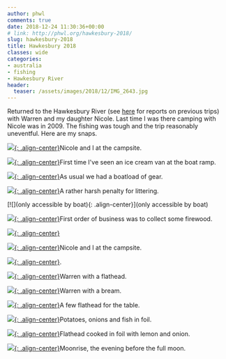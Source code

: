 ```yaml
---
author: phwl
comments: true
date: 2018-12-24 11:30:36+00:00
# link: http://phwl.org/hawkesbury-2018/
slug: hawkesbury-2018
title: Hawkesbury 2018
classes: wide
categories:
- australia
- fishing
- Hawkesbury River
header:
  teaser: /assets/images/2018/12/IMG_2643.jpg
---
```





Returned to the Hawkesbury River (see [here](http://phwl.org/?s=hawkesbury) for reports on previous trips) with Warren and my daughter Nicole. Last time I was there camping with Nicole was in 2009. The fishing was tough and the trip reasonably uneventful. Here are my snaps.





[![](/assets/images/2018/12/IMG_2643.jpg){: .align-center}](/assets/images/2018/12/IMG_2643.jpg)Nicole and I at the campsite.



<!-- more -->



[![](/assets/images/2018/12/IMG_2599.jpg){: .align-center}](/assets/images/2018/12/IMG_2599.jpg)First time I've seen an ice cream van at the boat ramp.



[![](/assets/images/2018/12/IMG_9974.jpg){: .align-center}](/assets/images/2018/12/IMG_9974.jpg)As usual we had a boatload of gear.



[![](/assets/images/2018/12/IMG_2645.jpg){: .align-center}](/assets/images/2018/12/IMG_2645.jpg)A rather harsh penalty for littering.





[![](only accessible by boat){: .align-center}](only accessible by boat)



[![](/assets/images/2018/12/IMG_9975.jpg){: .align-center}](/assets/images/2018/12/IMG_9975.jpg)First order of business was to collect some firewood.



[![](/assets/images/2018/12/IMG_9978.jpg){: .align-center}](/assets/images/2018/12/IMG_9978.jpg)



[![](/assets/images/2018/12/IMG_2643.jpg){: .align-center}](/assets/images/2018/12/IMG_2643.jpg)Nicole and I at the campsite.



[![](/assets/images/2018/12/IMG_9979.jpg){: .align-center}](/assets/images/2018/12/IMG_9979.jpg).



[![](/assets/images/2018/12/IMG_9985.jpg){: .align-center}](/assets/images/2018/12/IMG_9985.jpg)Warren with a flathead.



[![](/assets/images/2018/12/IMG_9982.jpg){: .align-center}](/assets/images/2018/12/IMG_9982.jpg)Warren with a bream.



[![](/assets/images/2018/12/41054272_Unknown.jpg){: .align-center}](/assets/images/2018/12/41054272_Unknown.jpg)A few flathead for the table.



[![](/assets/images/2018/12/IMG_9992.jpg){: .align-center}](/assets/images/2018/12/IMG_9992.jpg)Potatoes, onions and fish in foil.



[![](/assets/images/2018/12/41054352_Unknown.jpg){: .align-center}](/assets/images/2018/12/41054352_Unknown.jpg)Flathead cooked in foil with lemon and onion.



[![](/assets/images/2018/12/IMG_2658.jpg){: .align-center}](/assets/images/2018/12/IMG_2658.jpg)Moonrise, the evening before the full moon.

